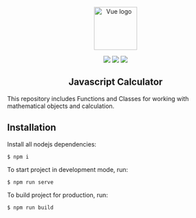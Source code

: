 <p align="center"><a href="https://github.com/chopas11/js-calculator" target="_blank" rel="noopener noreferrer"><img width="100" src="https://raw.githubusercontent.com/chopas11/js-calculator/master/src/images/favicon.ico" alt="Vue logo"></a></p>

<p align="center">
    <a href="https://nodejs.org/"><img src="https://img.shields.io/node/v/webpack"/></a>
    <a href=""><img src="https://img.shields.io/npm/v/webpack"/></a>
    <a href=""><img src="https://img.shields.io/github/repo-size/chopas11/webpack-example"/></a>


</p>

<h2 align="center">Javascript Calculator</h2>

This repository includes Functions and Classes for working with mathematical objects and calculation.


## Installation

Install all nodejs dependencies:

    $ npm i

To start project in development mode, run:

    $ npm run serve

To build project for production, run:

    $ npm run build